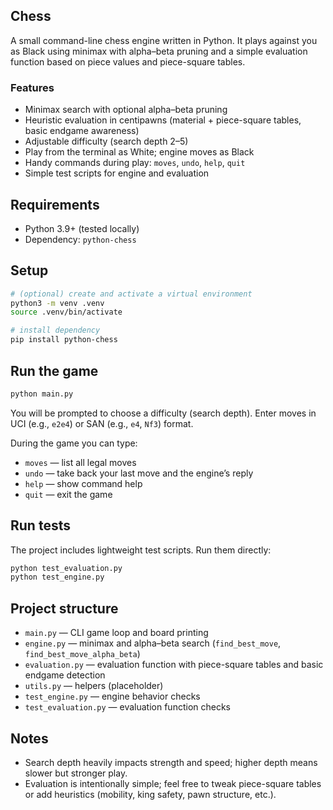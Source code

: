 ## Chess

A small command-line chess engine written in Python. It plays against you as Black using minimax with alpha–beta pruning and a simple evaluation function based on piece values and piece-square tables.

### Features

- Minimax search with optional alpha–beta pruning
- Heuristic evaluation in centipawns (material + piece-square tables, basic endgame awareness)
- Adjustable difficulty (search depth 2–5)
- Play from the terminal as White; engine moves as Black
- Handy commands during play: `moves`, `undo`, `help`, `quit`
- Simple test scripts for engine and evaluation

## Requirements

- Python 3.9+ (tested locally)
- Dependency: `python-chess`

## Setup

```bash
# (optional) create and activate a virtual environment
python3 -m venv .venv
source .venv/bin/activate

# install dependency
pip install python-chess
```

## Run the game

```bash
python main.py
```

You will be prompted to choose a difficulty (search depth). Enter moves in UCI (e.g., `e2e4`) or SAN (e.g., `e4`, `Nf3`) format.

During the game you can type:

- `moves` — list all legal moves
- `undo` — take back your last move and the engine’s reply
- `help` — show command help
- `quit` — exit the game

## Run tests

The project includes lightweight test scripts. Run them directly:

```bash
python test_evaluation.py
python test_engine.py
```

## Project structure

- `main.py` — CLI game loop and board printing
- `engine.py` — minimax and alpha–beta search (`find_best_move`, `find_best_move_alpha_beta`)
- `evaluation.py` — evaluation function with piece-square tables and basic endgame detection
- `utils.py` — helpers (placeholder)
- `test_engine.py` — engine behavior checks
- `test_evaluation.py` — evaluation function checks

## Notes

- Search depth heavily impacts strength and speed; higher depth means slower but stronger play.
- Evaluation is intentionally simple; feel free to tweak piece-square tables or add heuristics (mobility, king safety, pawn structure, etc.).

